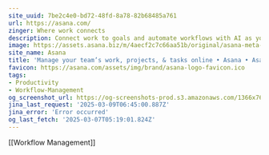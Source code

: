 ```yaml
---
site_uuid: 7be2c4e0-bd72-48fd-8a78-82b68485a761
url: https://asana.com/
zinger: Where work connects
description: Connect work to goals and automate workflows with AI as your teammate.
image: https://assets.asana.biz/m/4aecf2c7c66aa51b/original/asana-meta-coral-1x.png
site_name: Asana
title: 'Manage your team’s work, projects, & tasks online • Asana • Asana'
favicon: https://asana.com/assets/img/brand/asana-logo-favicon.ico
tags:
- Productivity
- Workflow-Management
og_screenshot_url: https://og-screenshots-prod.s3.amazonaws.com/1366x768/80/false/e5b40c7fcd19cfe504e457d139bc52af155b4cb5d39853147e654dd8cfe77aac.jpeg
jina_last_request: '2025-03-09T06:45:00.887Z'
jina_error: 'Error occurred'
og_last_fetch: '2025-03-07T05:19:01.824Z'
---
```

[[Workflow Management]]

